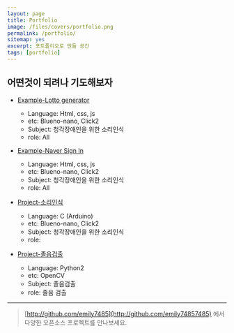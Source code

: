 ```yaml
---
layout: page
title: Portfolio
image: /files/covers/portfolio.png
permalink: /portfolio/
sitemap: yes
excerpt: 포트폴리오로 만들 공간
tags: [portfolio]
---
```


## 어떤것이 되려나 기도해보자

* [Example-Lotto generator](https://)
  * Language: Html, css, js
  * etc: Blueno-nano, Click2 
  * Subject: 청각장애인을 위한 소리인식
  * role: All

* [Example-Naver Sign In](https://)
  * Language: Html, css, js
  * etc: Blueno-nano, Click2 
  * Subject: 청각장애인을 위한 소리인식
  * role: All


* [Project-소리인식](https://)
  * Language: C (Arduino)
  * etc: Blueno-nano, Click2 
  * Subject: 청각장애인을 위한 소리인식
  * role: 



* [Project-졸음검출](https://)
  * Language: Python2
  * etc: OpenCV 
  * Subject: 졸음검출
  * role: 졸음 검출 
---

> [http://github.com/emily7485](http://github.com/emily74857485) 에서 다양한 오픈소스 프로젝트를 만나보세요.

[Blog]:http://blog.naver.com/emily7485
